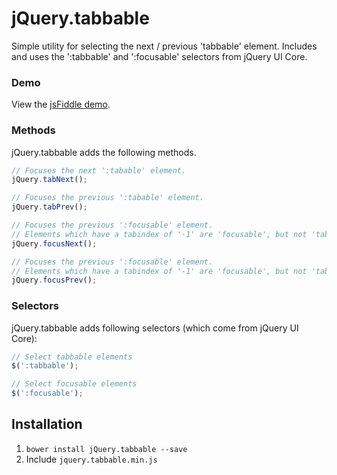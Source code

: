 jQuery.tabbable
===============

Simple utility for selecting the next / previous 'tabbable' element. Includes and uses the ':tabbable' and ':focusable' selectors from jQuery UI Core.

### Demo
View the [jsFiddle demo](http://jsfiddle.net/Kgzzx/).

### Methods
jQuery.tabbable adds the following methods.
``` javascript
// Focuses the next ':tabable' element.
jQuery.tabNext();

// Focuses the previous ':tabable' element.
jQuery.tabPrev();

// Focuses the previous ':focusable' element. 
// Elements which have a tabindex of '-1' are 'focusable', but not 'tabbable'.
jQuery.focusNext();

// Focuses the previous ':focusable' element.
// Elements which have a tabindex of '-1' are 'focusable', but not 'tabbable'.
jQuery.focusPrev();
```

### Selectors
jQuery.tabbable adds following selectors (which come from jQuery UI Core):
``` javascript
// Select tabbable elements
$(':tabbable');

// Select focusable elements
$(':focusable');
```

## Installation
1. `bower install jQuery.tabbable --save`
2. Include `jquery.tabbable.min.js`
